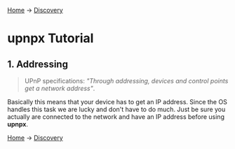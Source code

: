 [Home](../) → [Discovery](discovery.md)

# upnpx Tutorial
## 1. Addressing

> UPnP specifications: _"Through addressing, devices and control points get a network address"_.

Basically this means that your device has to get an IP address. Since the OS handles this task we are lucky and don't have to do much. Just be sure you actually are connected to the network and have an IP address before using **upnpx**.

[Home](../) → [Discovery](discovery.md)
